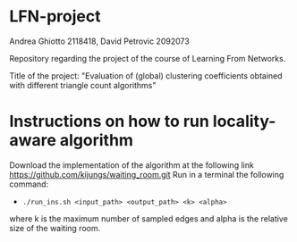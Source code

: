 # LFN-project

Andrea Ghiotto 2118418, David Petrovic 2092073

Repository regarding the project of the course of Learning From Networks.

Title of the project: "Evaluation of (global) clustering coefficients obtained with different triangle count algorithms"


# Instructions on how to run locality-aware algorithm

Download the implementation of the algorithm at the following link https://github.com/kijungs/waiting_room.git
Run in a terminal the following command:
- `./run_ins.sh <input_path> <output_path> <k> <alpha>`

where k is the maximum number of sampled edges and alpha is the relative size of the waiting room.
